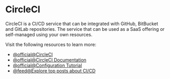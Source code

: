 # CircleCI

CircleCI is a CI/CD service that can be integrated with GitHub, BitBucket and GitLab repositories. The service that can be used as a SaaS offering or self-managed using your own resources.

Visit the following resources to learn more:

- [@official@CircleCI](https://circleci.com/)
- [@official@CircleCI Documentation](https://circleci.com/docs)
- [@official@Configuration Tutorial](https://circleci.com/docs/config-intro)
- [@feed@Explore top posts about CI/CD](https://app.daily.dev/tags/cicd?ref=roadmapsh)